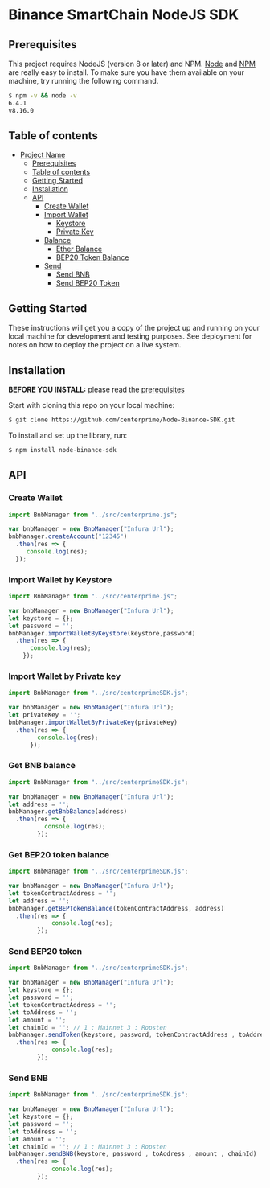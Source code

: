 # Binance SmartChain NodeJS SDK

## Prerequisites

This project requires NodeJS (version 8 or later) and NPM.
[Node](http://nodejs.org/) and [NPM](https://npmjs.org/) are really easy to install.
To make sure you have them available on your machine,
try running the following command.

```sh
$ npm -v && node -v
6.4.1
v8.16.0
```

## Table of contents

- [Project Name](#project-name)
  - [Prerequisites](#prerequisites)
  - [Table of contents](#table-of-contents)
  - [Getting Started](#getting-started)
  - [Installation](#installation)
  - [API](#api)
    - [Create Wallet](#createwallet)
    - [Import Wallet](#importwallet)
      - [Keystore](#keystore)
      - [Private Key](#keystore)
    - [Balance](#balance)
      - [Ether Balance](#etherbalance)
      - [BEP20 Token Balance](#erc20tokenbalance)
    - [Send](#send)
      - [Send BNB](#sendether)
      - [Send BEP20 Token](#senderc20token)

## Getting Started

These instructions will get you a copy of the project up and running on your local machine for development and testing purposes. See deployment for notes on how to deploy the project on a live system.

## Installation

**BEFORE YOU INSTALL:** please read the [prerequisites](#prerequisites)

Start with cloning this repo on your local machine:

```sh
$ git clone https://github.com/centerprime/Node-Binance-SDK.git
```

To install and set up the library, run:

```sh
$ npm install node-binance-sdk
```

## API

### Create Wallet

```js
import BnbManager from "../src/centerprime.js";

var bnbManager = new BnbManager("Infura Url");
bnbManager.createAccount("12345")
  .then(res => {
     console.log(res);
  });
```


### Import Wallet by Keystore

```js
import BnbManager from "../src/centerprime.js";

var bnbManager = new BnbManager("Infura Url");
let keystore = {};
let password = '';
bnbManager.importWalletByKeystore(keystore,password)
  .then(res => {
      console.log(res);
    });
```

### Import Wallet by Private key

```js
import BnbManager from "../src/centerprimeSDK.js";

var bnbManager = new BnbManager("Infura Url");
let privateKey = '';
bnbManager.importWalletByPrivateKey(privateKey)
  .then(res => {
        console.log(res);
      });
```

### Get BNB balance

```js
import BnbManager from "../src/centerprimeSDK.js";

var bnbManager = new BnbManager("Infura Url");
let address = '';
bnbManager.getBnbBalance(address)
  .then(res => {
          console.log(res);
        });
```


### Get BEP20 token balance

```js
import BnbManager from "../src/centerprimeSDK.js";

var bnbManager = new BnbManager("Infura Url");
let tokenContractAddress = '';
let address = '';
bnbManager.getBEPTokenBalance(tokenContractAddress, address)
  .then(res => {
            console.log(res);
        });
```

### Send BEP20 token

```js
import BnbManager from "../src/centerprimeSDK.js";

var bnbManager = new BnbManager("Infura Url");
let keystore = {};
let password = '';
let tokenContractAddress = '';
let toAddress = '';
let amount = '';
let chainId = ''; // 1 : Mainnet 3 : Ropsten
bnbManager.sendToken(keystore, password, tokenContractAddress , toAddress , amount , chainId)
  .then(res => {
            console.log(res);
        });
```


### Send BNB

```js
import BnbManager from "../src/centerprimeSDK.js";

var bnbManager = new BnbManager("Infura Url");
let keystore = {};
let password = '';
let toAddress = '';
let amount = '';
let chainId = ''; // 1 : Mainnet 3 : Ropsten
bnbManager.sendBNB(keystore, password , toAddress , amount , chainId)
  .then(res => {
            console.log(res);
        });
```
